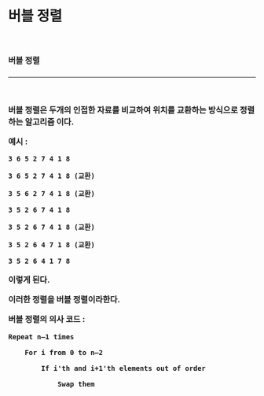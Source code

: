 <h1>버블 정렬</h1>
<br>


<h3>버블 정렬<h3>
<hr><br>

버블 정렬은 두개의 인접한 자료를 비교하여 위치를 교환하는 방식으로 정렬하는 알고리즘 이다.

예시 :

    3 6 5 2 7 4 1 8

    3 6 5 2 7 4 1 8 (교환)

    3 5 6 2 7 4 1 8 (교환)

    3 5 2 6 7 4 1 8 

    3 5 2 6 7 4 1 8 (교환)

    3 5 2 6 4 7 1 8 (교환)

    3 5 2 6 4 1 7 8

이렇게 된다.

이러한 정렬을 버블 정렬이라한다.

버블 정렬의 의사 코드 :

    Repeat n–1 times

        For i from 0 to n–2

            If i'th and i+1'th elements out of order

                Swap them

